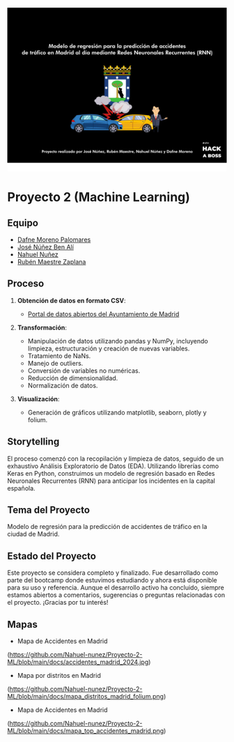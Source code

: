 ![a](https://github.com/Nahuel-nunez/Proyecto-2-ML/blob/main/Portada.png)
# Proyecto 2 (Machine Learning)
## Equipo
- [Dafne Moreno Palomares](https://www.linkedin.com/in/dafne-moreno-palomares-86a30526b/)
- [José Núñez Ben Alí](https://www.linkedin.com/in/jose-nunez-ben-ali/)
- [Nahuel Nuñez](https://www.linkedin.com/in/nahuel-nunez-)
- [Rubén Maestre Zaplana](https://www.linkedin.com/in/rubenmaestrezaplana/)

## Proceso

1. **Obtención de datos en formato CSV**:
    - [Portal de datos abiertos del Ayuntamiento de Madrid](https://datos.madrid.es/portal/site/egob/menuitem.c05c1f754a33a9fbe4b2e4b284f1a5a0/?vgnextoid=7c2843010d9c3610VgnVCM2000001f4a900aRCRD&vgnextchannel=374512b9ace9f310VgnVCM100000171f5a0aRCRD&vgnextfmt=default)

2. **Transformación**:
    - Manipulación de datos utilizando pandas y NumPy, incluyendo limpieza, estructuración y creación de nuevas variables.
    - Tratamiento de NaNs.
    - Manejo de outliers.
    - Conversión de variables no numéricas.
    - Reducción de dimensionalidad.
    - Normalización de datos.

3. **Visualización**:
    - Generación de gráficos utilizando matplotlib, seaborn, plotly y folium.

## Storytelling

El proceso comenzó con la recopilación y limpieza de datos, seguido de un exhaustivo Análisis Exploratorio de Datos (EDA). Utilizando librerías como Keras en Python, construimos un modelo de regresión basado en Redes Neuronales Recurrentes (RNN) para anticipar los incidentes en la capital española.

## Tema del Proyecto

Modelo de regresión para la predicción de accidentes de tráfico en la ciudad de Madrid.

## Estado del Proyecto

Este proyecto se considera completo y finalizado. Fue desarrollado como parte del bootcamp donde estuvimos estudiando y ahora está disponible para su uso y referencia. Aunque el desarrollo activo ha concluido, siempre estamos abiertos a comentarios, sugerencias o preguntas relacionadas con el proyecto. ¡Gracias por tu interés!

## Mapas

- Mapa de Accidentes en Madrid

(https://github.com/Nahuel-nunez/Proyecto-2-ML/blob/main/docs/accidentes_madrid_2024.jpg)

- Mapa por distritos en Madrid

(https://github.com/Nahuel-nunez/Proyecto-2-ML/blob/main/docs/mapa_distritos_madrid_folium.png)

- Mapa de Accidentes en Madrid

(https://github.com/Nahuel-nunez/Proyecto-2-ML/blob/main/docs/mapa_top_accidentes_madrid.png)